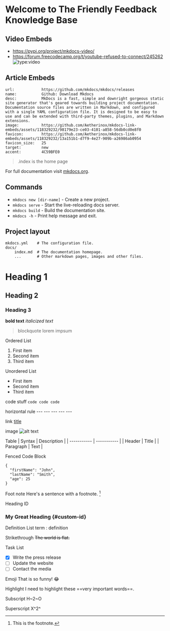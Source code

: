 # Welcome to The Friendly Feedback Knowledge Base

## Video Embeds
* https://pypi.org/project/mkdocs-video/
* https://forum.freecodecamp.org/t/youtube-refused-to-connect/245262
![type:video](https://www.youtube.com/embed/uUJShalzWy8)

## Article Embeds
```embed
url:            https://github.com/mkdocs/mkdocs/releases
name:           Github: Download Mkdocs
desc:           MkDocs is a fast, simple and downright gorgeous static site generator that's geared towards building project documentation. Documentation source files are written in Markdown, and configured with a single YAML configuration file. It is designed to be easy to use and can be extended with third-party themes, plugins, and Markdown extensions.
image:          https://github.com/Aetherinox/mkdocs-link-embeds/assets/118329232/98179e23-ce03-4101-a858-56db0cd0e8f0
favicon:        https://github.com/Aetherinox/mkdocs-link-embeds/assets/118329232/13a151b1-d7f9-4e27-909b-a26986ab0954
favicon_size:   25
target:         new
accent:         4C59BFE0
```

> .index is the home page

For full documentation visit [mkdocs.org](https://www.mkdocs.org).

## Commands

* `mkdocs new [dir-name]` - Create a new project.
* `mkdocs serve` - Start the live-reloading docs server.
* `mkdocs build` - Build the documentation site.
* `mkdocs -h` - Print help message and exit.

## Project layout

    mkdocs.yml    # The configuration file.
    docs/
        index.md  # The documentation homepage.
        ...       # Other markdown pages, images and other files.

# Heading 1
## Heading 2
### Heading 3

**bold text**
*italicized text*
> blockquote lorem impsum


Ordered List 
1. First item
2. Second item
3. Third item

Unordered List
- First item
- Second item
- Third item

code stuff
`code code code`

horizontal rule
	---	---	---	---	---

link
[title](https://www.example.com)

image
![alt text](img/favicon.ico)

Table
| Syntax | Description |
| ----------- | ----------- |
| Header | Title |
| Paragraph | Text |

Fenced Code Block
```
{
  "firstName": "John",
  "lastName": "Smith",
  "age": 25
}
```

Foot note
Here's a sentence with a footnote. [^1]

[^1]: This is the footnote.

Heading ID
### My Great Heading {#custom-id}

Definition List
term
: definition

Strikethrough
~~The world is flat.~~

Task List 
- [x] Write the press release
- [ ] Update the website
- [ ] Contact the media

Emoji
That is so funny! :joy:

Highlight
I need to highlight these ==very important words==.

Subscript
H~2~O

Superscript
X^2^

